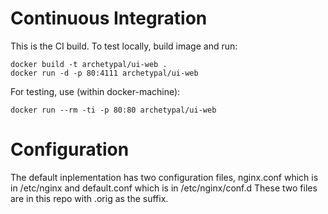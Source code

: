 Continuous Integration
======================
This is the CI build.  To test locally, build image and run:

```
docker build -t archetypal/ui-web .
docker run -d -p 80:4111 archetypal/ui-web
```

For testing, use (within docker-machine):
```
docker run --rm -ti -p 80:80 archetypal/ui-web
```


Configuration
=============
The default inplementation has two configuration files, nginx.conf which is in /etc/nginx and 
default.conf which is in /etc/nginx/conf.d  These two files are in this repo with .orig as the suffix.

